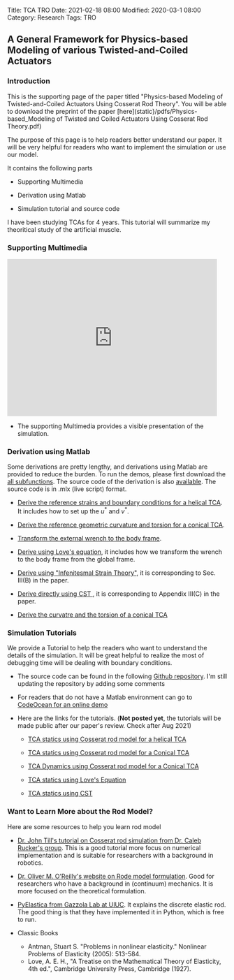 Title: TCA TRO
Date: 2021-02-18 08:00
Modified: 2020-03-1 08:00
Category: Research
Tags: TRO

<!---Password: jiefeng!--->

## **A General Framework for Physics-based Modeling of various Twisted-and-Coiled Actuators**

### Introduction

This is the supporting page of the paper titled "Physics-based Modeling of Twisted-and-Coiled Actuators Using Cosserat Rod Theory". You will be able to download the preprint of the paper [here](static}/pdfs/Physics-based_Modeling of Twisted and Coiled Actuators Using Cosserat Rod Theory.pdf)

The purpose of this page is to help readers better understand our paper. It will be very helpful for readers who want to implement the simulation or use our model. 

It contains the following parts

- Supporting Multimedia

- Derivation using Matlab

- Simulation tutorial and source code

I have been studying TCAs for 4 years. This tutorial will summarize my theoritical study of the artificial muscle. 

### Supporting Multimedia


<iframe width="480" height="360" src="https://www.youtube.com/embed/_2ka1khKXDw" frameborder="0" allow="accelerometer; autoplay; clipboard-write; encrypted-media; gyroscope; picture-in-picture" allowfullscreen></iframe>

* The supporting Multimedia provides a visible presentation of the simulation.


### Derivation using Matlab

Some derivations are pretty lengthy, and derivations using Matlab are provided to reduce the burden. To run the demos, please first download the [all subfunctions](https://github.com/jiefengsun/TCA_TRO/tree/main/01_functions). The source code of the derivation is also [available](https://github.com/jiefengsun/TCA_TRO). The source code is in .mlx (live script) format. 

- [Derive the reference strains and boundary conditions for a helical TCA]({static}/images/TRO/reference_strain_helix.html). It includes how to set up the $u^*$ and $v^*$. 

- [Derive the reference geometric curvature and torsion for a conical TCA]({static}/images/TRO/Conical_spiral.html).

- [Transform the external wrench to the body frame]({static}/images/TRO/wrench_transform.html). 

- [Derive using Love's equation]({static}/images/TRO/love_equation.html), it includes how we transform the wrench to the body frame from the global frame. 

- [Derive using "Infenitesmal Strain Theory"]({static}/images/TRO/CST_Rod.html), it is corresponding to Sec. III(B) in the paper. 

- [Derive directly using CST ]({static}/images/TRO/CST_direct.html), it is corresponding to Appendix III(C) in the paper. 

- [Derive the curvatre and the torsion of a conical TCA]({static}/images/TRO/Conical_spiral.html)



### Simulation Tutorials


We provide a Tutorial to help the readers who want to understand the details of the simulation. It will be great helpful to realize the most of debugging time will be dealing with boundary conditions. 

- The source code can be found in the following [Github repository](https://github.com/jiefengsun/TCA_TRO). I'm still updating the repository by adding some comments

- For readers that do not have a Matlab environment can go to [CodeOcean for an online demo](https://codeocean.com/capsule/9470150/tree)

- Here are the links for the tutorials. (__Not posted yet__, the tutorials will be made public after our paper's review. Check after Aug 2021)

	- [TCA statics using Cosserat rod model for a helical TCA]({static}/catagory/statics_tutorial.md)
	
	- [TCA statics using Cosserat rod model for a Conical TCA]({static}/catagory/simulate_a_Conical_TCA.md)
	
	- [TCA Dynamics using Cosserat rod model for a Conical TCA]()
		
	- [TCA statics using Love's Equation]()
	
	- [TCA statics using CST]()
	

### Want to Learn More about the Rod Model?

Here are some resources to help you learn rod model

- [Dr. John Till's tutorial on Cosserat rod simulation from Dr. Caleb Rucker's group](). This is a good tutorial more focus on numerical implementation and is suitable for researchers with a background in robotics.
	
- [Dr. Oliver M. O’Reilly's website on Rode model formulation](https://rotations.berkeley.edu/site-information/). Good for researchers who have a background in (continuum) mechanics. It is more focused on the theoretical formulation. 

- [PyElastica from Gazzola Lab at UIUC](https://www.cosseratrods.org/#about). It explains the discrete elastic rod. The good thing is that they have implemented it in Python, which is free to run.

- Classic Books
	- Antman, Stuart S. "Problems in nonlinear elasticity." Nonlinear Problems of Elasticity (2005): 513-584.
	- Love, A. E. H., "A Treatise on the Mathematical Theory of Elasticity, 4th ed.", Cambridge University Press, Cambridge (1927).
	








